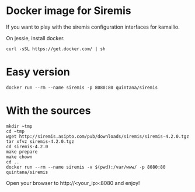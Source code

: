 Docker image for Siremis
========================

If you want to play with the siremis configuration interfaces for kamailio.

On jessie, install docker.

    curl -sSL https://get.docker.com/ | sh    

Easy version
============

    docker run --rm --name siremis -p 8080:80 quintana/siremis

With the sources
================

    mkdir ~tmp
    cd ~tmp
    wget http://siremis.asipto.com/pub/downloads/siremis/siremis-4.2.0.tgz
    tar xfvz siremis-4.2.0.tgz
    cd siremis-4.2.0
    make prepare
    make chown
    cd ..
    docker run --rm --name siremis -v $(pwd):/var/www/ -p 8080:80 quintana/siremis

Open your browser to http://<your_ip>:8080 and enjoy!
